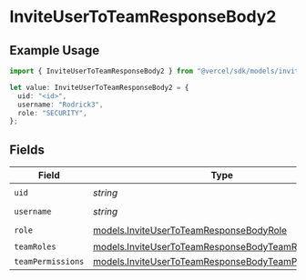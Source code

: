 # InviteUserToTeamResponseBody2

## Example Usage

```typescript
import { InviteUserToTeamResponseBody2 } from "@vercel/sdk/models/inviteusertoteamop.js";

let value: InviteUserToTeamResponseBody2 = {
  uid: "<id>",
  username: "Rodrick3",
  role: "SECURITY",
};
```

## Fields

| Field                                                                                                            | Type                                                                                                             | Required                                                                                                         | Description                                                                                                      |
| ---------------------------------------------------------------------------------------------------------------- | ---------------------------------------------------------------------------------------------------------------- | ---------------------------------------------------------------------------------------------------------------- | ---------------------------------------------------------------------------------------------------------------- |
| `uid`                                                                                                            | *string*                                                                                                         | :heavy_check_mark:                                                                                               | N/A                                                                                                              |
| `username`                                                                                                       | *string*                                                                                                         | :heavy_check_mark:                                                                                               | N/A                                                                                                              |
| `role`                                                                                                           | [models.InviteUserToTeamResponseBodyRole](../models/inviteusertoteamresponsebodyrole.md)                         | :heavy_check_mark:                                                                                               | N/A                                                                                                              |
| `teamRoles`                                                                                                      | [models.InviteUserToTeamResponseBodyTeamRoles](../models/inviteusertoteamresponsebodyteamroles.md)[]             | :heavy_minus_sign:                                                                                               | N/A                                                                                                              |
| `teamPermissions`                                                                                                | [models.InviteUserToTeamResponseBodyTeamPermissions](../models/inviteusertoteamresponsebodyteampermissions.md)[] | :heavy_minus_sign:                                                                                               | N/A                                                                                                              |